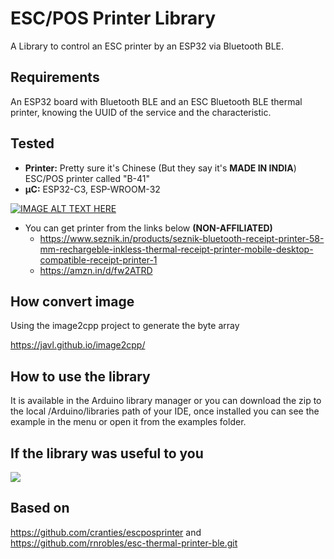# ESC/POS Printer Library

A Library to control an ESC printer by an ESP32 via Bluetooth BLE.

## Requirements

An ESP32 board with Bluetooth BLE and an ESC Bluetooth BLE thermal printer, knowing the UUID of the service and the characteristic.

## Tested

- **Printer:** Pretty sure it's Chinese (But they say it's **MADE IN INDIA**) ESC/POS printer called "B-41"
- **μC:** ESP32-C3, ESP-WROOM-32

[![IMAGE ALT TEXT HERE](https://a.media-amazon.com/images/I/41mCgtYHRnL._SX300_SY300_QL70_FMwebp_.jpg)]( )

- You can get printer from the links below **(NON-AFFILIATED)**
    - https://www.seznik.in/products/seznik-bluetooth-receipt-printer-58-mm-rechargeble-inkless-thermal-receipt-printer-mobile-desktop-compatible-receipt-printer-1
    - https://amzn.in/d/fw2ATRD

## How convert image

Using the image2cpp project to generate the byte array

https://javl.github.io/image2cpp/

## How to use the library

It is available in the Arduino library manager or you can download the zip to the local /Arduino/libraries path of your IDE, once installed you can see the example in the menu or open it from the examples folder.


## If the library was useful to you
[![](https://img.shields.io/static/v1?label=Sponsor&message=%E2%9D%A4&logo=GitHub&color=%23fe8e86)](https://github.com/sponsors/userHarpreet)


## Based on
https://github.com/cranties/escposprinter and https://github.com/rnrobles/esc-thermal-printer-ble.git

